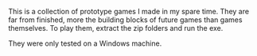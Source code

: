 This is a collection of prototype games I made in my spare time. They are far from finished, more the building blocks of future games than games themselves. To play them, extract the zip folders and run the exe.

They were only tested on a Windows machine.
